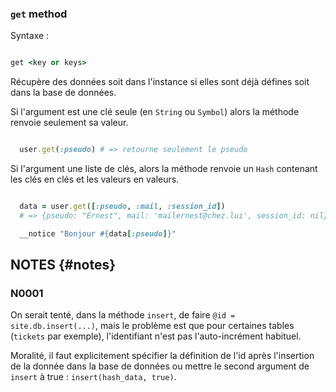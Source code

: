 

### `get` method

Syntaxe :

```ruby

get <key or keys>

```

Récupère des données soit dans l'instance si elles sont déjà défines soit dans la base de données.

Si l'argument est une clé seule (en `String` ou `Symbol`) alors la méthode renvoie seulement sa valeur.

```ruby

  user.get(:pseudo) # => retourne seulement le pseudo

```

Si l'argument une liste de clés, alors la méthode renvoie un `Hash` contenant les clés en clés et les valeurs en valeurs.

```ruby

  data = user.get([:pseudo, :mail, :session_id])
  # => {pseudo: "Ernest", mail: 'mailernest@chez.lui', session_id: nil}

  __notice "Bonjour #{data[:pseudo]}"

```


## NOTES {#notes}

### N0001

On serait tenté, dans la méthode `insert`, de faire `@id = site.db.insert(...)`, mais le problème est que pour certaines tables (`tickets` par exemple), l'identifiant n'est pas l'auto-incrément habituel.

Moralité, il faut explicitement spécifier la définition de l'id après l'insertion de la donnée dans la base de données ou mettre le second argument de `insert` à true : `insert(hash_data, true)`.
